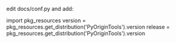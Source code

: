 edit docs/conf.py and add:

import pkg_resources
version = pkg_resources.get_distribution('PyOriginTools').version
release = pkg_resources.get_distribution('PyOriginTools').version